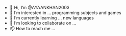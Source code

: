 - 👋 Hi, I’m @AYAANKHAN2003
- 👀 I’m interested in ... programming subjects and games
- 🌱 I’m currently learning ... new languages
- 💞️ I’m looking to collaborate on ... 
- 📫 How to reach me ...

<!---
AYAANKHAN2003/AYAANKHAN2003 is a ✨ special ✨ repository because its `README.md` (this file) appears on your GitHub profile.
You can click the Preview link to take a look at your changes.
--->
